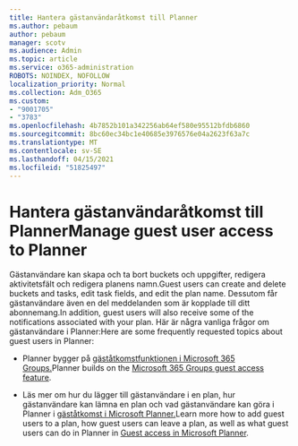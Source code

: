 ```yaml
---
title: Hantera gästanvändaråtkomst till Planner
ms.author: pebaum
author: pebaum
manager: scotv
ms.audience: Admin
ms.topic: article
ms.service: o365-administration
ROBOTS: NOINDEX, NOFOLLOW
localization_priority: Normal
ms.collection: Adm_O365
ms.custom:
- "9001705"
- "3783"
ms.openlocfilehash: 4b7852b101a342256ab64ef580e95512bfdb6860
ms.sourcegitcommit: 8bc60ec34bc1e40685e3976576e04a2623f63a7c
ms.translationtype: MT
ms.contentlocale: sv-SE
ms.lasthandoff: 04/15/2021
ms.locfileid: "51825497"
---
```

# <a name="manage-guest-user-access-to-planner"></a><span data-ttu-id="5961c-102">Hantera gästanvändaråtkomst till Planner</span><span class="sxs-lookup"><span data-stu-id="5961c-102">Manage guest user access to Planner</span></span>

<span data-ttu-id="5961c-103">Gästanvändare kan skapa och ta bort buckets och uppgifter, redigera aktivitetsfält och redigera planens namn.</span><span class="sxs-lookup"><span data-stu-id="5961c-103">Guest users can create and delete buckets and tasks, edit task fields, and edit the plan name.</span></span> <span data-ttu-id="5961c-104">Dessutom får gästanvändare även en del meddelanden som är kopplade till ditt abonnemang.</span><span class="sxs-lookup"><span data-stu-id="5961c-104">In addition, guest users will also receive some of the notifications associated with your plan.</span></span> <span data-ttu-id="5961c-105">Här är några vanliga frågor om gästanvändare i Planner:</span><span class="sxs-lookup"><span data-stu-id="5961c-105">Here are some frequently requested topics about guest users in Planner:</span></span>

- <span data-ttu-id="5961c-106">Planner bygger på [gäståtkomstfunktionen i Microsoft 365 Groups.](https://support.office.com/article/Adding-guests-to-Office-365-Groups-bfc7a840-868f-4fd6-a390-f347bf51aff6)</span><span class="sxs-lookup"><span data-stu-id="5961c-106">Planner builds on the [Microsoft 365 Groups guest access feature](https://support.office.com/article/Adding-guests-to-Office-365-Groups-bfc7a840-868f-4fd6-a390-f347bf51aff6).</span></span> 

- <span data-ttu-id="5961c-107">Läs mer om hur du lägger till gästanvändare i en plan, hur gästanvändare kan lämna en plan och vad gästanvändare kan göra i Planner i [gäståtkomst i Microsoft Planner.](https://support.office.com/article/Guest-access-in-Microsoft-Planner-cc5d7f96-dced-4da4-ab62-08c72d9759c6)</span><span class="sxs-lookup"><span data-stu-id="5961c-107">Learn more how to add guest users to a plan, how guest users can leave a plan, as well as what guest users can do in Planner in [Guest access in Microsoft Planner](https://support.office.com/article/Guest-access-in-Microsoft-Planner-cc5d7f96-dced-4da4-ab62-08c72d9759c6).</span></span>
